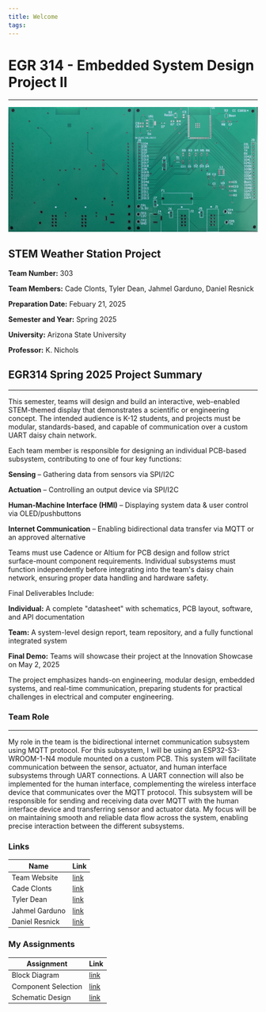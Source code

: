 ```yaml
---
title: Welcome
tags:
---
```


# EGR 314 - Embedded System Design Project II

---

![](pcb-board.jpg)

## STEM Weather Station Project

**Team Number:** 303  

**Team Members:** Cade Clonts, Tyler Dean, Jahmel Garduno, Daniel Resnick

**Preparation Date:** Febuary 21, 2025  

**Semester and Year:** Spring 2025  

**University:** Arizona State University 

**Professor:** K. Nichols

## EGR314 Spring 2025 Project Summary

---

This semester, teams will design and build an interactive, web-enabled STEM-themed display that demonstrates a scientific or engineering concept. The intended audience is K-12 students, and projects must be modular, standards-based, and capable of communication over a custom UART daisy chain network.

Each team member is responsible for designing an individual PCB-based subsystem, contributing to one of four key functions:

**Sensing** – Gathering data from sensors via SPI/I2C

**Actuation** – Controlling an output device via SPI/I2C

**Human-Machine Interface (HMI)** – Displaying system data & user control via OLED/pushbuttons

**Internet Communication** – Enabling bidirectional data transfer via MQTT or an approved alternative

Teams must use Cadence or Altium for PCB design and follow strict surface-mount component requirements. Individual subsystems must function independently before integrating into the team's daisy chain network, ensuring proper data handling and hardware safety.

Final Deliverables Include:

**Individual:** A complete "datasheet" with schematics, PCB layout, software, and API documentation

**Team:** A system-level design report, team repository, and a fully functional integrated system

**Final Demo:** Teams will showcase their project at the Innovation Showcase on May 2, 2025

The project emphasizes hands-on engineering, modular design, embedded systems, and real-time communication, preparing students for practical challenges in electrical and computer engineering.

### __Team Role__

---

My role in the team is the bidirectional internet communication subsystem using MQTT protocol. For this subsystem, I will be using an ESP32-S3-WROOM-1-N4 module mounted on a custom PCB. This system will facilitate communication between the sensor, actuator, and human interface subsystems through UART connections. A UART connection will also be implemented for the human interface, complementing the wireless interface device that communicates over the MQTT protocol. This subsystem will be responsible for sending and receiving data over MQTT with the human interface device and transferring sensor and actuator data. My focus will be on maintaining smooth and reliable data flow across the system, enabling precise interaction between the different subsystems.

### __Links__
Name | Link
-----|------------
Team Website   | [link](https://egr314-2025-s-303.github.io/EGR314-2025-S-303/)
Cade Clonts   | [link](https://cclonts2.github.io/)
Tyler Dean | [link](https://ty-357.github.io/)
Jahmel Garduno | [link](https://jahmelg10.github.io/)
Daniel Resnick | [link](https://drez85.github.io/)

### __My Assignments__
Assignment | Link
-----|------------
Block Diagram   | [link](https://cclonts2.github.io/block-diagram/)
Component Selection | [link](https://cclonts2.github.io/component-selection/)
Schematic Design | [link](https://cclonts2.github.io/board-design/Index/)
